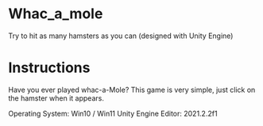 # Whac_a_mole
 Try to hit as many hamsters as you can (designed with Unity Engine)

# Instructions

 Have you ever played whac-a-Mole? This game is very simple, just click on the hamster when it appears.
 
 Operating System: Win10 / Win11
 Unity Engine Editor: 2021.2.2f1
